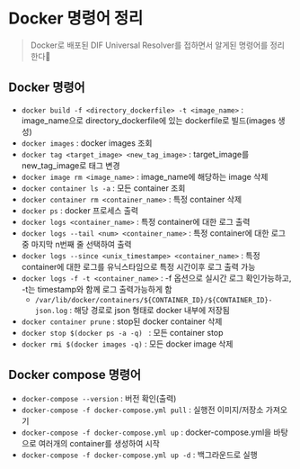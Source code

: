 # Docker 명령어 정리
> Docker로 배포된 DIF Universal Resolver를 접하면서 알게된 명령어를 정리한다📝

## Docker 명령어
+ `docker build -f <directory_dockerfile> -t <image_name>` : image_name으로 directory_dockerfile에 있는 dockerfile로 빌드(images 생성)
+ `docker images` : docker images 조회
+ `docker tag <target_image> <new_tag_image>` : target_image를 new_tag_image로 태그 변경
+ `docker image rm <image_name>` : image_name에 해당하는 image 삭제
+ `docker container ls -a` : 모든 container 조회
+ `docker container rm <container_name>` : 특정 container 삭제
+ `docker ps` : docker 프로세스 출력
+ `docker logs <container_name>` : 특정 container에 대한 로그 출력
+ `docker logs --tail <num> <container_name>` : 특정 container에 대한 로그 중 마지막 n번째 줄 선택하여 출력
+ `docker logs --since <unix_timestampe> <container_name>` : 특정 container에 대한 로그를 유닉스타임으로 특정 시간이후 로그 출력 가능
+ `docker logs -f -t <container_name>` : -f 옵션으로 실시간 로그 확인가능하고, -t는 timestamp와 함께 로그 출력가능하게 함
   + `/var/lib/docker/containers/${CONTAINER_ID}/${CONTAINER_ID}-json.log` : 해당 경로로 json 형태로 docker 내부에 저장됨
+ `docker container prune` : stop된 docker container 삭제
+ `docker stop $(docker ps -a -q) ` : 모든 container stop
+ `docker rmi $(docker images -q)` : 모든 docker image 삭제


## Docker compose 명령어

+ `docker-compose --version` : 버전 확인(출력)
+ `docker-compose -f docker-compose.yml pull` : 실행전 이미지/저장소 가져오기
+ `docker-compose -f docker-compose.yml up` : docker-compose.yml을 바탕으로 여러개의 container를 생성하여 시작
+ `docker-compose -f docker-compose.yml up -d` : 백그라운드로 실행

